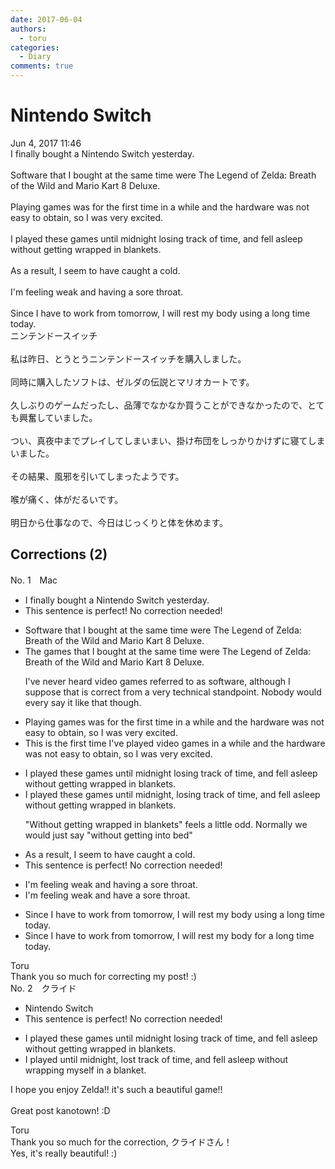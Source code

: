 ```yaml
---
date: 2017-06-04
authors:
  - toru
categories:
  - Diary
comments: true
---
```


# Nintendo Switch
<div class="date">Jun 4, 2017 11:46</div>
<div id="post"><div id="body_show_ori">
I finally bought a Nintendo Switch yesterday.<br/><br/>Software that I bought at the same time were The Legend of Zelda: Breath of the Wild and Mario Kart 8 Deluxe.<br/><br/>Playing games was for the first time in a while and the hardware was not easy to obtain, so I was very excited.<br/><br/>I played these games until midnight losing track of time, and fell asleep without getting wrapped in blankets.<br/><br/>As a result, I seem to have caught a cold.<br/><br/>I'm feeling weak and having a sore throat.<br/><br/>Since I have to work from tomorrow, I will rest my body using a long time today.
</div></div>

<!-- more -->

<div id="post_ja"><div id="body_show_mo">
ニンテンドースイッチ<br/><br/>私は昨日、とうとうニンテンドースイッチを購入しました。<br/><br/>同時に購入したソフトは、ゼルダの伝説とマリオカートです。<br/><br/>久しぶりのゲームだったし、品薄でなかなか買うことができなかったので、とても興奮していました。<br/><br/>つい、真夜中までプレイしてしまいまい、掛け布団をしっかりかけずに寝てしまいました。<br/><br/>その結果、風邪を引いてしまったようです。<br/><br/>喉が痛く、体がだるいです。<br/><br/>明日から仕事なので、今日はじっくりと体を休めます。
</div></div>

## Corrections (2)
<div id="block"><div class="first_name"> No. 1　<span class="just_name">Mac</span></div><div id="block2">
<ul class="correction_field">
<li class="incorrect">I finally bought a Nintendo Switch yesterday.</li>
<li class="corrected perfect">This sentence is perfect! No correction needed!</li>
</ul>
<ul class="correction_field">
<li class="incorrect">Software that I bought at the same time were The Legend of Zelda: Breath of the Wild and Mario Kart 8 Deluxe.</li>
<li class="corrected correct">
<span class="f_red">The games</span> that I bought at the same time were The Legend of Zelda: Breath of the Wild and Mario Kart 8 Deluxe.
<p class="correction_comment">I've never heard video games referred to as software, although I suppose that is correct from a very technical standpoint. Nobody would every say it like that though.</p>
</li>
</ul>
<ul class="correction_field">
<li class="incorrect">Playing games was for the first time in a while and the hardware was not easy to obtain, so I was very excited.</li>
<li class="corrected correct">
<span class="f_red">This is the first time I've played video games</span> in a while and the hardware was not easy to obtain, so I was very excited.
</li>
</ul>
<ul class="correction_field">
<li class="incorrect">I played these games until midnight losing track of time, and fell asleep without getting wrapped in blankets.</li>
<li class="corrected correct">
I played these games until midnight, losing track of time, and fell asleep without getting wrapped in blankets.
<p class="correction_comment">"Without getting wrapped in blankets" feels a little odd. Normally we would just say "without getting into bed"</p>
</li>
</ul>
<ul class="correction_field">
<li class="incorrect">As a result, I seem to have caught a cold.</li>
<li class="corrected perfect">This sentence is perfect! No correction needed!</li>
</ul>
<ul class="correction_field">
<li class="incorrect">I'm feeling weak and having a sore throat.</li>
<li class="corrected correct">
I'm feeling weak and <span class="f_red">have </span>a sore throat.
</li>
</ul>
<ul class="correction_field">
<li class="incorrect">Since I have to work from tomorrow, I will rest my body using a long time today.</li>
<li class="corrected correct">
Since I have to work <span class="sline">from </span>tomorrow, I will rest my body <span class="f_red">for </span>a long time today.
</li>
</ul>
</div><div class="name"><span class="just_name">Toru</span><br>
Thank you so much for correcting my post! :)
</div>
</div>
<div id="block"><div class="first_name"> No. 2　<span class="just_name">クライド</span></div><div id="block2">
<ul class="correction_field">
<li class="incorrect">Nintendo Switch</li>
<li class="corrected perfect">This sentence is perfect! No correction needed!</li>
</ul>
<ul class="correction_field">
<li class="incorrect">I played these games until midnight losing track of time, and fell asleep without getting wrapped in blankets.</li>
<li class="corrected correct">
I played until midnight, <span class="f_blue">lost track of time</span>, and fell asleep without <span class="f_blue">wrapping myself in a blanket</span>.
</li>
</ul>
<p class="comment_small">
 I hope you enjoy Zelda!! it's such a beautiful game!!
 <br/>
 <br/>
 Great post kanotown! :D
</p>

</div><div class="name"><span class="just_name">Toru</span><br>
Thank you so much for the correction, クライドさん！<br/>Yes, it's really beautiful! :)
</div>
</div>
